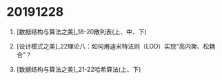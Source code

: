 # 20191228

1. [数据结构与算法之美]_18-20散列表(上、中、下)

2. [设计模式之美]_22理论八：如何用迪米特法则（LOD）实现“高内聚、松耦合”？

3. [数据结构与算法之美]_21-22哈希算法(上、下)